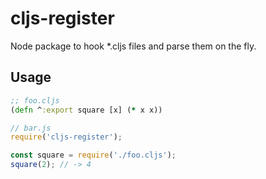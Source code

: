 # cljs-register
Node package to hook *.cljs files and parse them on the fly.

## Usage
```clj
;; foo.cljs
(defn ^:export square [x] (* x x))
```

```js
// bar.js
require('cljs-register');

const square = require('./foo.cljs');
square(2); // -> 4
```